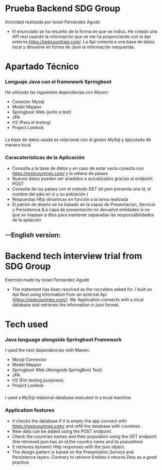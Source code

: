 # Prueba Backend SDG Group
Actividad realizada por Israel Fernández Agudo

* El enunciado se ha resuelto de la forma en que se indica. He creado una API rest usando la
información que se me ha proporciando con la Api externa https://restcountries.com/. La Api conecta
a una base de datos local y devuelve en forma de Json la información reequerida.

# Apartado Técnico

### Lenguaje Java con el framework Springboot
He utilizado las siguientes dependecias con Maven:

* Conector Mysql
* Model Mapper
* Springboot Web (junto a test)
* JPA
* H2 (Para el testing)
* Project Lombok

### 
La base de datos usada es relacional con el gestor MySql y ejecutada de
manera local

### Caracaterísticas de la Aplicación

* Consulta a la base de datos y en caso de estar vacía conecta con https://restcountries.com/ y la rellena de países
* Nuevos datos pueden ser añadidos o actualizados gracias al endpoint POST
* Consulta de los países con el método GET (el json presenta una id, el nombre del páis en si y su población )
* Respuestas Http dinamicas en función a la tarea realizada
* El patrón de diseño se ha basado en la capas de Presentación, Servicio y Persistencia.(La capa de presentación no devuelve
entidades si no que se mapean a dtos para mantener separadas las responsabilidades de la apliación


## --English version:
# Backend tech interview trial from SDG Group
 Exercise made by Israel Fernández Agudo

* The statement has been resolved as the recruiters asked for. I built an Api Rest using information from an external
Api (https://restcountries.com/). My Application connects with a local database and retrieves the information in
json format.


# Tech used

### Java language alongside Springboot Framework
I used the next dependencies with Maven:

* Mysql Connector
* Model Mapper
* Springboot Web (Alongside SpringBoot Test)
* JPA
* H2 (For testing purposes)
* Project Lombok

### 
I used a MySql relational database executed in a local machine.

### Application features

* It checks the database if it is empty the app connect with https://restcountries.com/ and refill the database with countries.
* New data can be added using the POST endpoint.
* Check the countries names and their population using the GET endpoint (the retrieved json has an id,the country name and 
its population)
* It retrieves dynamic Http responses with the json object.
* The design pattern is based on the Presentation,Service and Persistence layers. Contrary to retrieve Entities it returns Dtos
as a good practice.




